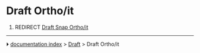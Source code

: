 # Draft Ortho/it
1.  REDIRECT [Draft Snap Ortho/it](Draft_Snap_Ortho/it.md)



---
⏵ [documentation index](../README.md) > [Draft](Draft_Workbench.md) > Draft Ortho/it
